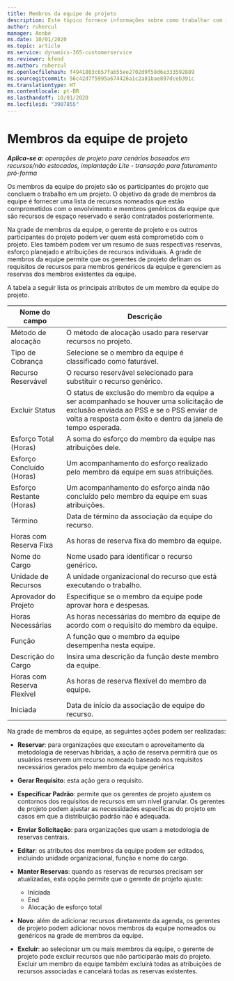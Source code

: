 ```yaml
---
title: Membros da equipe de projeto
description: Este tópico fornece informações sobre como trabalhar com informações, atributos e agendamento dos membros da equipe do projeto.
author: ruhercul
manager: Annbe
ms.date: 10/01/2020
ms.topic: article
ms.service: dynamics-365-customerservice
ms.reviewer: kfend
ms.author: ruhercul
ms.openlocfilehash: f4941803c657fab55ee2702d9f58d6e333592889
ms.sourcegitcommit: 56c42d7f5995a674426a1c2a81bae897dceb391c
ms.translationtype: HT
ms.contentlocale: pt-BR
ms.lasthandoff: 10/01/2020
ms.locfileid: "3907855"
---
```

# <a name="project-team-members"></a>Membros da equipe de projeto

_**Aplica-se a:** operações de projeto para cenários baseados em recursos/não estocados, implantação Lite - transação para faturamento pró-forma_

Os membros da equipe do projeto são os participantes do projeto que concluem o trabalho em um projeto. O objetivo da grade de membros da equipe é fornecer uma lista de recursos nomeados que estão comprometidos com o envolvimento e membros genéricos da equipe que são recursos de espaço reservado e serão contratados posteriormente.

Na grade de membros da equipe, o gerente de projeto e os outros participantes do projeto podem ver quem está comprometido com o projeto. Eles também podem ver um resumo de suas respectivas reservas, esforço planejado e atribuições de recursos individuais. A grade de membros da equipe permite que os gerentes de projeto definam os requisitos de recursos para membros genéricos da equipe e gerenciem as reservas dos membros existentes da equipe.

A tabela a seguir lista os principais atributos de um membro da equipe do projeto.

| Nome do campo          | Descrição                                                                                                                                                                  |
|--------------------------|-----------------------------------------------------------------------------------------------------------------------------------------------------------------------------------|
| Método de alocação        | O método de alocação usado para reservar recursos no projeto.                                                                         |
| Tipo de Cobrança             | Selecione se o membro da equipe é classificado como faturável.                                                                                                                                       |
| Recurso Reservável        | O recurso reservável selecionado para substituir o recurso genérico.                                                                                                                   |
| Excluir Status            | O status de exclusão do membro da equipe a ser acompanhado se houver uma solicitação de exclusão enviada ao PSS e se o PSS enviar de volta a resposta com êxito e dentro da janela de tempo esperada. |
| Esforço Total (Horas)     | A soma do esforço do membro da equipe nas atribuições dele.                                                                                                                         |
| Esforço Concluído (Horas) | Um acompanhamento do esforço realizado pelo membro da equipe em suas atribuições.                                                                                           |
| Esforço Restante (Horas) | Um acompanhamento do esforço ainda não concluído pelo membro da equipe em suas atribuições.                                                                                    |
| Término                   | Data de término da associação da equipe do recurso.                                                                                                                                            |
| Horas com Reserva Fixa        | As horas de reserva fixa do membro da equipe.                                                                                                                                                                |
| Nome do Cargo            | Nome usado para identificar o recurso genérico.                                                                                                                                   |
| Unidade de Recursos          | A unidade organizacional do recurso que está executando o trabalho.                                                                                                                      |
| Aprovador do Projeto         | Especifique se o membro da equipe pode aprovar hora e despesas.                                                                                                                     |
| Horas Necessárias           | As horas necessárias do membro da equipe de acordo com o requisito do membro da equipe.                                                                                                                       |
| Função                     | A função que o membro da equipe desempenha nesta equipe.                                                                                                                                |
| Descrição do Cargo     | Insira uma descrição da função deste membro da equipe.                                                                                                                             |
| Horas com Reserva Flexível        | As horas de reserva flexível do membro da equipe.                                                                                                                                                                 |
| Iniciada                    | Data de início da associação de equipe do recurso.                                                                                                                                          |

Na grade de membros da equipe, as seguintes ações podem ser realizadas:

- **Reservar**: para organizações que executam o aproveitamento da metodologia de reservas híbridas, a ação de reserva permitirá que os usuários reservem um recurso nomeado baseado nos requisitos necessários gerados pelo membro da equipe genérica
- **Gerar Requisito**: esta ação gera o requisito.
- **Especificar Padrão**: permite que os gerentes de projeto ajustem os contornos dos requisitos de recursos em um nível granular. Os gerentes de projeto podem ajustar as necessidades específicas do projeto em casos em que a distribuição padrão não é adequada.
- **Enviar Solicitação**: para organizações que usam a metodologia de reservas centrais.
- **Editar**: os atributos dos membros da equipe podem ser editados, incluindo unidade organizacional, função e nome do cargo.
- **Manter Reservas**: quando as reservas de recursos precisam ser atualizadas, esta opção permite que o gerente de projeto ajuste:

    - Iniciada
    - End
    - Alocação de esforço total

- **Novo**: além de adicionar recursos diretamente da agenda, os gerentes de projeto podem adicionar novos membros da equipe nomeados ou genéricos na grade de membros da equipe.
- **Excluir**: ao selecionar um ou mais membros da equipe, o gerente de projeto pode excluir recursos que não participarão mais do projeto. Excluir um membro da equipe também excluirá todas as atribuições de recursos associadas e cancelará todas as reservas existentes.
